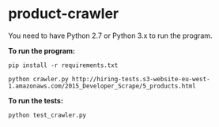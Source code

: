 # product-crawler
You need to have Python 2.7 or Python 3.x to run the program. 

**To run the program:**

``pip install -r requirements.txt``

``python crawler.py http://hiring-tests.s3-website-eu-west-1.amazonaws.com/2015_Developer_Scrape/5_products.html``

**To run the tests:**

``python test_crawler.py``

